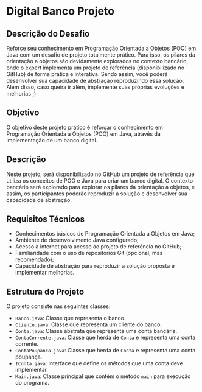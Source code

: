 # Digital Banco Projeto

## Descrição do Desafio
Reforce seu conhecimento em Programação Orientada a Objetos (POO) em Java com um desafio de projeto totalmente prático. Para isso, os pilares da orientação a objetos são devidamente explorados no contexto bancário, onde o expert implementa um projeto de referência (disponibilizado no GitHub) de forma prática e interativa. Sendo assim, você poderá desenvolver sua capacidade de abstração reproduzindo essa solução. Além disso, caso queira ir além, implemente suas próprias evoluções e melhorias ;)

## Objetivo
O objetivo deste projeto prático é reforçar o conhecimento em Programação Orientada a Objetos (POO) em Java, através da implementação de um banco digital.

## Descrição
Neste projeto, será disponibilizado no GitHub um projeto de referência que utiliza os conceitos de POO e Java para criar um banco digital. O contexto bancário será explorado para explorar os pilares da orientação a objetos, e assim, os participantes poderão reproduzir a solução e desenvolver sua capacidade de abstração.

## Requisitos Técnicos
- Conhecimentos básicos de Programação Orientada a Objetos em Java;
- Ambiente de desenvolvimento Java configurado;
- Acesso à internet para acesso ao projeto de referência no GitHub;
- Familiaridade com o uso de repositórios Git (opcional, mas recomendado);
- Capacidade de abstração para reproduzir a solução proposta e implementar melhorias.

## Estrutura do Projeto
O projeto consiste nas seguintes classes:

- `Banco.java`: Classe que representa o banco.
- `Cliente.java`: Classe que representa um cliente do banco.
- `Conta.java`: Classe abstrata que representa uma conta bancária.
- `ContaCorrente.java`: Classe que herda de `Conta` e representa uma conta corrente.
- `ContaPoupanca.java`: Classe que herda de `Conta` e representa uma conta poupança.
- `IConta.java`: Interface que define os métodos que uma conta deve implementar.
- `Main.java`: Classe principal que contém o método `main` para execução do programa.

